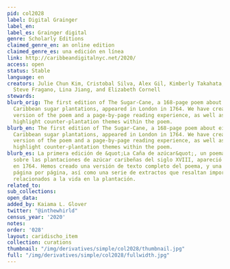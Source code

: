 ```yaml
---
pid: col2028
label: Digital Grainger
label_en:
label_es: Grainger digital
genre: Scholarly Editions
claimed_genre_en: an online edition
claimed_genre_es: una edición en línea
link: http://caribbeandigitalnyc.net/2020/
access: open
status: Stable
language: en
creators: Julie Chun Kim, Cristobal Silva, Alex Gil, Kimberly Takahata, Ami Yoon,
  Steve Fragano, Lina Jiang, and Elizabeth Cornell
stewards:
blurb_orig: The first edition of The Sugar-Cane, a 168-page poem about eighteenth-century
  Caribbean sugar plantations, appeared in London in 1764. We have created one full-text
  version of the poem and a page-by-page reading experience, as well as excerpts that
  highlight counter-plantation themes within the poem.
blurb_en: The first edition of The Sugar-Cane, a 168-page poem about eighteenth-century
  Caribbean sugar plantations, appeared in London in 1764. We have created one full-text
  version of the poem and a page-by-page reading experience, as well as excerpts that
  highlight counter-plantation themes within the poem.
blurb_es: La primera edición de &quot;La Caña de azúcar&quot;, un poema de 168 páginas
  sobre las plantaciones de azúcar caribeñas del siglo XVIII, apareció en Londres
  en 1764. Hemos creado una versión de texto completo del poema, y una más detallada
  página por página, así como una serie de extractos que resaltan importantes temas
  relacionados a la vida en la plantación.
related_to:
sub_collections:
open_data:
added_by: Kaiama L. Glover
twitter: "@inthewhirld"
census_year: '2020'
notes:
order: '028'
layout: caridischo_item
collection: curations
thumbnail: "/img/derivatives/simple/col2028/thumbnail.jpg"
full: "/img/derivatives/simple/col2028/fullwidth.jpg"
---
```

